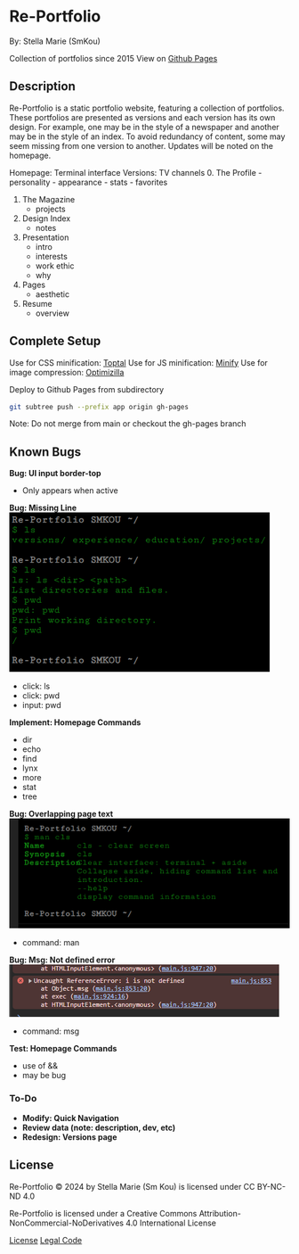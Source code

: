 # Re-Portfolio

By: Stella Marie (SmKou)

Collection of portfolios since 2015
View on [Github Pages](smkou.github.io/re-portfolio)

## Description

Re-Portfolio is a static portfolio website, featuring a collection of portfolios. These portfolios are presented as versions and each version has its own design. For example, one may be in the style of a newspaper and another may be in the style of an index. To avoid redundancy of content, some may seem missing from one version to another. Updates will be noted on the homepage.

Homepage: Terminal interface
Versions: TV channels
0.	The Profile
    - personality
    - appearance
    - stats
    - favorites
1.	The Magazine
    - projects
2.	Design Index
    - notes
3.	Presentation
    - intro
    - interests
    - work ethic
    - why
4.	Pages
    - aesthetic
5.	Resume
    - overview

## Complete Setup

Use for CSS minification: [Toptal](https://www.toptal.com/developers/cssminifier)
Use for JS minification: [Minify](https://minify-js.com/)
Use for image compression: [Optimizilla](https://imagecompressor.com/)

Deploy to Github Pages from subdirectory
```bash
git subtree push --prefix app origin gh-pages
```
Note: Do not merge from main or checkout the gh-pages branch

## Known Bugs

**Bug: UI input border-top**
- Only appears when active

**Bug: Missing Line**
![Missing line](homepage_bug_missing_line.png)
- click: ls
- click: pwd
- input: pwd

**Implement: Homepage Commands**
- dir
- echo
- find
- lynx
- more
- stat
- tree

**Bug: Overlapping page text**
![Overlapping text](homepage_bug_help_text.png)
- command: man

**Bug: Msg: Not defined error**
![ReferenceError](homepage_bug_msg_not_defined.png)
- command: msg

**Test: Homepage Commands**
- use of &&
- may be bug

### To-Do
- **Modify: Quick Navigation**
- **Review data (note: description, dev, etc)**
- **Redesign: Versions page**

## License

Re-Portfolio © 2024 by Stella Marie (Sm Kou) is licensed under CC BY-NC-ND 4.0

Re-Portfolio is licensed under a
Creative Commons Attribution-NonCommercial-NoDerivatives 4.0 International License

[License](https://creativecommons.org/licenses/by-nc-nd/4.0/)
[Legal Code](https://creativecommons.org/licenses/by-nc-nd/4.0/legalcode.en)
